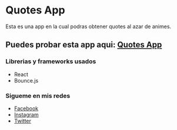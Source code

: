 # Quotes App
Esta es una app en la cual podras obtener quotes al azar de animes.
## Puedes probar esta app aqui: [Quotes App](https://google.com)
### Librerias y frameworks usados
- React
- Bounce.js
### Sigueme en mis redes
- [Facebook](https://facebook.com)
- [Instagram](https://instagram.com)
- [Twitter](https://twitter.com)

